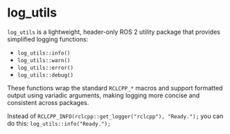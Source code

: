 # log_utils
`log_utils` is a lightweight, header-only ROS 2 utility package that provides simplified logging functions:
- `log_utils::info()`
- `log_utils::warn()`
- `log_utils::error()`
- `log_utils::debug()`

These functions wrap the standard `RCLCPP_*` macros and support formatted output using variadic arguments, making logging more concise and consistent across packages.

Instead of 
```RCLCPP_INFO(rclcpp::get_logger("rclcpp"), "Ready.");```
you can do this:
```log_utils::info("Ready.");```
